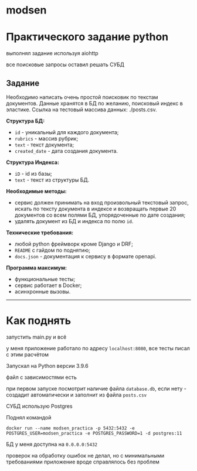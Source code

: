 # modsen

# Практического задание python

выполнял задание используя aiohttp

все поисковые запросы оставил решать СУБД

## Задание

Необходимо написать очень простой поисковик по текстам документов. Данные хранятся в БД по желанию, поисковый индекс в эластике.
Ссылка на тестовый массива данных: ./posts.csv. 

__Структура БД:__

- `id` - уникальный для каждого документа;
- `rubrics` - массив рубрик;
- `text` - текст документа;
- `created_date` - дата создания документа.


__Структура Индекса:__

- `iD` - id из базы;
- `text` - текст из структуры БД.


__Необходимые методы:__

- сервис должен принимать на вход произвольный текстовый запрос, искать по тексту документа в индексе и возвращать первые 20 документов со всем полями БД, упорядоченные по дате создания;
- удалять документ из БД и индекса по полю  `id`.

__Технические требования:__

- любой python фреймворк кроме Django и DRF;
- `README` с гайдом по поднятию;
- `docs.json` - документация к сервису в формате openapi.

__Программа максимум:__

- функциональные тесты;
- сервис работает в Docker;
- асинхронные вызовы.


---

# Как поднять

запустить main.py и всё

у меня приложение работало по адресу `localhost:8080`, все тесты писал с этим расчётом

Запускал на Python версии 3.9.6

файл с зависимостями есть

при первом запуске посмотрит наличие файла `database.db`, если нету - создадит автоматически и заполнит из файла `posts.csv`

СУБД использую Postgres

Поднял командой

```console
docker run --name modsen_practica -p 5432:5432 -e POSTGRES_USER=modsen_practica -e POSTGRES_PASSWORD=1 -d postgres:11
```

БД у меня доступна на `0.0.0.0:5432`

проверок на обработку ошибок не делал, но с минимальными требованиями приложение вроде справлялось без проблем